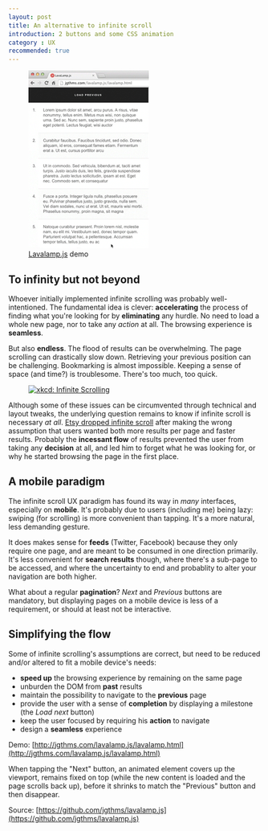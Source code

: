 ```yaml
---
layout: post
title: An alternative to infinite scroll
introduction: 2 buttons and some CSS animation
category : UX
recommended: true
---
```


<figure>
  <a href="http://jgthms.com/lavalamp.js/lavalamp.html">
    <img alt="Infinite scroll alternative" src="/images/post/infinite-scroll-alternative.gif">
  </a>
  <figcaption><a href="https://github.com/jgthms/lavalamp.js">Lavalamp.js</a> demo</figcaption>
</figure>

## To infinity but not beyond

Whoever initially implemented infinite scrolling was probably well-intentioned. The fundamental idea is clever: **accelerating** the process of finding what you're looking for by **eliminating** any hurdle. No need to load a whole new page, nor to take any *action* at all. The browsing experience is **seamless**.

But also **endless**. The flood of results can be overwhelming. The page scrolling can drastically slow down. Retrieving your previous position can be challenging. Bookmarking is almost impossible. Keeping a sense of space (and time?) is troublesome. There's too much, too quick.

<figure>
  <a href="https://xkcd.com/1309/">
    <img src="http://imgs.xkcd.com/comics/infinite_scrolling.png" alt="xkcd: Infinite Scrolling">
  </a>
</figure>

Although some of these issues can be circumvented through technical and layout tweaks, the underlying question remains to know if infinite scroll is necessary *at all*. [Etsy dropped infinite scroll](http://danwin.com/2013/01/infinite-scroll-fail-etsy/) after making the wrong assumption that users wanted both more results per page and faster results. Probably the **incessant flow** of results prevented the user from taking any **decision** at all, and led him to forget what he was looking for, or why he started browsing the page in the first place.

## A mobile paradigm

The infinite scroll UX paradigm has found its way in *many* interfaces, especially on **mobile**. It's probably due to users (including me) being lazy: swiping (for scrolling) is more convenient than tapping. It's a more natural, less demanding gesture.

It does makes sense for **feeds** (Twitter, Facebook) because they only require one page, and are meant to be consumed in one direction primarily. It's less convenient for **search results** though, where there's a sub-page to be accessed, and where the uncertainty to end and probablity to alter your navigation are both higher.

What about a regular **pagination**? *Next* and *Previous* buttons are mandatory, but displaying pages on a mobile device is less of a requirement, or should at least not be interactive.

## Simplifying the flow

Some of infinite scrolling's assumptions are correct, but need to be reduced and/or altered to fit a mobile device's needs:

* **speed up** the browsing experience by remaining on the same page
* unburden the DOM from **past** results
* maintain the possibility to navigate to the **previous** page
* provide the user with a sense of **completion** by displaying a milestone (the *Load next* button)
* keep the user focused by requiring his **action** to navigate
* design a **seamless** experience

Demo: [http://jgthms.com/lavalamp.js/lavalamp.html](http://jgthms.com/lavalamp.js/lavalamp.html)

When tapping the "Next" button, an animated element covers up the viewport, remains fixed on top (while the new content is loaded and the page scrolls back up), before it shrinks to match the "Previous" button and then disappear.

Source: [https://github.com/jgthms/lavalamp.js](https://github.com/jgthms/lavalamp.js)
